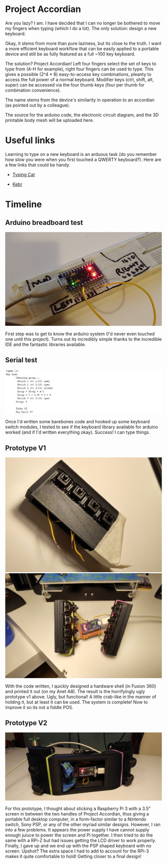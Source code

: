 # Project Accordian
Are you lazy? I am. I have decided that I can no longer be bothered to move my fingers when typing (which I do a lot). The only solution: design a new keyboard.

Okay, it stems from more than pure laziness, but its close to the truth. I want a more efficient keyboard workflow that can be easily applied to a portable device and still be as fully featured as a full ~100 key keyboard.

The solution? Project Accordian! Left four fingers select the set of keys to type from (A-H for example), right four fingers can be used to type. This gives a possible (2^4 * 8) easy-to-access key combinations, pleanty to access the full power of a normal keyboard. Modifier keys (ctrl, shift, alt, super) can be accessed via the four thumb keys (four per thumb for combination convenience).

The name stems from the device's similarity in operation to an accordian (as pointed out by a colleague).

The source for the arduino code, the electronic circuit diagram, and the 3D printable body mesh will be uploaded here.

# Useful links

Learning to type on a new keyboard is an arduous task (do you remember how slow you were when you first touched a QWERTY keyboard?). Here are a few links that could be handy.

* [Typing Cat](http://thetypingcat.com/)

* [Kebr](https://www.keybr.com/)

# Timeline

## Arduino breadboard test
![Arudino Test](imgs/1_ard.jpg)

First step was to get to know the arduino system (I'd never even touched one until this project). Turns out its incredibly simple thanks to the incredible IDE and the fantastic libraries available.

## Serial test
![Serial Test](imgs/2_ser.jpg)

Once I'd written some barebones code and hooked up some keyboard switch modules, I tested to see if the keyboard library available for arduino worked (and if I'd written everything okay). Success! I can type things.

## Prototype V1
![Prototype v1](imgs/3_pro.jpg)
![Prototype v1 full](imgs/4_pro2.jpg)

With the code written, I quickly designed a hardware shell (in Fusion 360) and printed it out (on my Anet A8). The result is the horrifyingly ugly prototype v1 above. Ugly, but functional! A little crab-like in the manner of holding it, but at least it can be used. The system is complete! Now to improve it so its not a fiddle POS.

## Prototype V2
![Prototype v2](imgs/5_pro3.jpg)

For this prototype, I thought about sticking a Raspberry Pi 3 with a 3.5" screen in between the two handles of Project Accordian, thus giving a portable full desktop computer, in a form-factor similar to a Nintendo switch, Sony PSP, or any of the other myriad similar designs. However, I ran into a few problems. It appears the power supply I have cannot supply enough juiuce to power the screen and Pi together. I then tried to do the same with a RPi-Z but had issues getting the LCD driver to work properly. Finally, I gave up and we end up with the PSP shaped keyboard with no screen. Upshot? The extra space I had to add to account for the RPi-3 makes it quite comfortable to hold! Getting closer to a final design!
